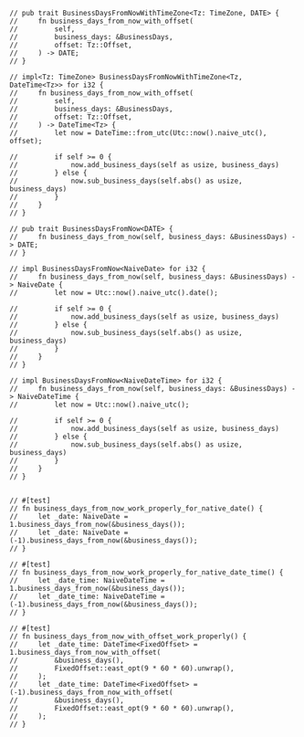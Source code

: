     // pub trait BusinessDaysFromNowWithTimeZone<Tz: TimeZone, DATE> {
    //     fn business_days_from_now_with_offset(
    //         self,
    //         business_days: &BusinessDays,
    //         offset: Tz::Offset,
    //     ) -> DATE;
    // }

    // impl<Tz: TimeZone> BusinessDaysFromNowWithTimeZone<Tz, DateTime<Tz>> for i32 {
    //     fn business_days_from_now_with_offset(
    //         self,
    //         business_days: &BusinessDays,
    //         offset: Tz::Offset,
    //     ) -> DateTime<Tz> {
    //         let now = DateTime::from_utc(Utc::now().naive_utc(), offset);

    //         if self >= 0 {
    //             now.add_business_days(self as usize, business_days)
    //         } else {
    //             now.sub_business_days(self.abs() as usize, business_days)
    //         }
    //     }
    // }

    // pub trait BusinessDaysFromNow<DATE> {
    //     fn business_days_from_now(self, business_days: &BusinessDays) -> DATE;
    // }

    // impl BusinessDaysFromNow<NaiveDate> for i32 {
    //     fn business_days_from_now(self, business_days: &BusinessDays) -> NaiveDate {
    //         let now = Utc::now().naive_utc().date();

    //         if self >= 0 {
    //             now.add_business_days(self as usize, business_days)
    //         } else {
    //             now.sub_business_days(self.abs() as usize, business_days)
    //         }
    //     }
    // }

    // impl BusinessDaysFromNow<NaiveDateTime> for i32 {
    //     fn business_days_from_now(self, business_days: &BusinessDays) -> NaiveDateTime {
    //         let now = Utc::now().naive_utc();

    //         if self >= 0 {
    //             now.add_business_days(self as usize, business_days)
    //         } else {
    //             now.sub_business_days(self.abs() as usize, business_days)
    //         }
    //     }
    // }


    // #[test]
    // fn business_days_from_now_work_properly_for_native_date() {
    //     let _date: NaiveDate = 1.business_days_from_now(&business_days());
    //     let _date: NaiveDate = (-1).business_days_from_now(&business_days());
    // }

    // #[test]
    // fn business_days_from_now_work_properly_for_native_date_time() {
    //     let _date_time: NaiveDateTime = 1.business_days_from_now(&business_days());
    //     let _date_time: NaiveDateTime = (-1).business_days_from_now(&business_days());
    // }

    // #[test]
    // fn business_days_from_now_with_offset_work_properly() {
    //     let _date_time: DateTime<FixedOffset> = 1.business_days_from_now_with_offset(
    //         &business_days(),
    //         FixedOffset::east_opt(9 * 60 * 60).unwrap(),
    //     );
    //     let _date_time: DateTime<FixedOffset> = (-1).business_days_from_now_with_offset(
    //         &business_days(),
    //         FixedOffset::east_opt(9 * 60 * 60).unwrap(),
    //     );
    // }
